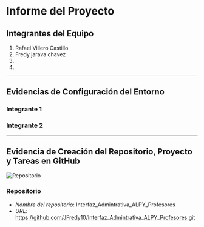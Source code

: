 # Informe del Proyecto

## Integrantes del Equipo

1. Rafael Villero Castillo 
2. Fredy jarava chavez
3. 
4. 

---

## Evidencias de Configuración del Entorno

### Integrante 1


### Integrante 2


---

## Evidencia de Creación del Repositorio, Proyecto y Tareas en GitHub

![Repositorio](https://github.com/user-attachments/assets/264dfd7a-e1c8-4813-bb4a-226b3de9a0d3)


### Repositorio
- *Nombre del repositorio*: Interfaz_Admintrativa_ALPY_Profesores
- *URL*: https://github.com/JFredy10/Interfaz_Admintrativa_ALPY_Profesores.git

